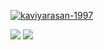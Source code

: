 <p align="left"> 
<a href="https://github.com/ryo-ma/github-profile-trophy"><img src="https://github-profile-trophy.vercel.app/?username=kaviyarasan-1997" alt="kaviyarasan-1997" /></a> 
</p>

<a href="https://github.com/users/KAVIYARASAN-1997/achievements/quickdraw"><img src="https://github.com/KAVIYARASAN-1997/KAVIYARASAN-1997/blob/main/ETC/IMG_20230207_005059.jpg"></a>
<a href="https://github.com/users/KAVIYARASAN-1997/achievements/pull-shark"><img src="https://github.com/KAVIYARASAN-1997/KAVIYARASAN-1997/blob/main/ETC/IMG_20230207_005036.jpg"></a>
